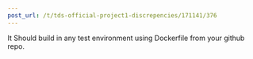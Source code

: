 ```yaml
---
post_url: /t/tds-official-project1-discrepencies/171141/376
---
```

It Should build in any test environment using Dockerfile from your github repo.